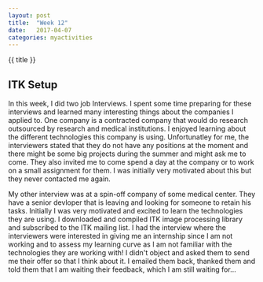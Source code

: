 ```yaml
---
layout: post
title:  "Week 12"
date:   2017-04-07
categories: myactivities 
---
```

{{ title }}

## ITK Setup
In this week, I did two job Interviews. I spent some time preparing for these interviews and learned many interesting things about the companies I applied to.
One company is a contracted company that would do research outsourced by research and medical institutions. 
I enjoyed learning about the different technologies this company is using.
Unfortunatley for me, the interviewers stated that they do not have any positions at the moment and there might be some big projects during the summer and might ask me to come. They also invited me to come spend a day at the company or to work on a small assignment for them. 
I was initially very motivated about this but they never contacted me again.

My other interview was at a spin-off company of some medical center. They have a senior devloper that is leaving and looking for someone to retain his tasks.
Initially I was very motivated and excited to learn the technologies they are using. 
I downloaded and compiled ITK image processing library and subscribed to the ITK mailing list.
I had the interview where the interviewers were interested in giving me an internship since I am not working and to assess my learning curve as I am not familiar with the technologies they are working with! I didn't object and asked them to send me their offer so that I think about it.
I emailed them back, thanked them and told them that I am waiting their feedback, which I am still waiting for...
